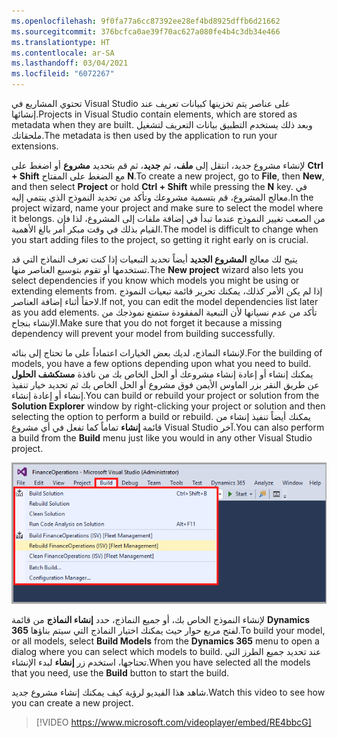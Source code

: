 ```yaml
---
ms.openlocfilehash: 9f0fa77a6cc87392ee28ef4bd8925dffb6d21662
ms.sourcegitcommit: 376bcfca0ae39f70ac627a080fe4b4c3db34e466
ms.translationtype: HT
ms.contentlocale: ar-SA
ms.lasthandoff: 03/04/2021
ms.locfileid: "6072267"
---
```

<span data-ttu-id="4b82b-101">تحتوي المشاريع في Visual Studio على عناصر يتم تخزينها كبيانات تعريف عند إنشائها.</span><span class="sxs-lookup"><span data-stu-id="4b82b-101">Projects in Visual Studio contain elements, which are stored as metadata when they are built.</span></span> <span data-ttu-id="4b82b-102">وبعد ذلك يستخدم التطبيق بيانات التعريف لتشغيل ملحقاتك.</span><span class="sxs-lookup"><span data-stu-id="4b82b-102">The metadata is then used by the application to run your extensions.</span></span> 

<span data-ttu-id="4b82b-103">لإنشاء مشروع جديد، انتقل إلى **ملف**، ثم **جديد**، ثم قم بتحديد **مشروع** أو اضغط على **Ctrl + Shift** مع الضغط على المفتاح **N**.</span><span class="sxs-lookup"><span data-stu-id="4b82b-103">To create a new project, go to **File**, then **New**, and then select **Project** or hold **Ctrl + Shift** while pressing the **N** key.</span></span> <span data-ttu-id="4b82b-104">في معالج المشروع، قم بتسمية مشروعك وتأكد من تحديد النموذج الذي ينتمي إليه.</span><span class="sxs-lookup"><span data-stu-id="4b82b-104">In the project wizard, name your project and make sure to select the model where it belongs.</span></span> <span data-ttu-id="4b82b-105">من الصعب تغيير النموذج عندما تبدأ في إضافة ملفات إلى المشروع، لذا فإن القيام بذلك في وقت مبكر أمر بالغ الأهمية.</span><span class="sxs-lookup"><span data-stu-id="4b82b-105">The model is difficult to change when you start adding files to the project, so getting it right early on is crucial.</span></span>

<span data-ttu-id="4b82b-106">يتيح لك معالج **المشروع الجديد** أيضاً تحديد التبعيات إذا كنت تعرف النماذج التي قد تستخدمها أو تقوم بتوسيع العناصر منها.</span><span class="sxs-lookup"><span data-stu-id="4b82b-106">The **New project** wizard also lets you select dependencies if you know which models you might be using or extending elements from.</span></span> <span data-ttu-id="4b82b-107">إذا لم يكن الأمر كذلك، يمكنك تحرير قائمة تبعيات النموذج لاحقاً أثناء إضافة العناصر.</span><span class="sxs-lookup"><span data-stu-id="4b82b-107">If not, you can edit the model dependencies list later as you add elements.</span></span> <span data-ttu-id="4b82b-108">تأكد من عدم نسيانها لأن التبعية المفقودة ستمنع نموذجك من الإنشاء بنجاح.</span><span class="sxs-lookup"><span data-stu-id="4b82b-108">Make sure that you do not forget it because a missing dependency will prevent your model from building successfully.</span></span>

<span data-ttu-id="4b82b-109">لإنشاء النماذج، لديك بعض الخيارات اعتماداً على ما تحتاج إلى بنائه.</span><span class="sxs-lookup"><span data-stu-id="4b82b-109">For the building of models, you have a few options depending upon what you need to build.</span></span> <span data-ttu-id="4b82b-110">يمكنك إنشاء أو إعادة إنشاء مشروعك أو الحل الخاص بك من نافذة **مستكشف الحلول** عن طريق النقر بزر الماوس الأيمن فوق مشروع أو الحل الخاص بك ثم تحديد خيار تنفيذ إنشاء أو إعادة إنشاء.</span><span class="sxs-lookup"><span data-stu-id="4b82b-110">You can build or rebuild your project or solution from the **Solution Explorer** window by right-clicking your project or solution and then selecting the option to perform a build or rebuild.</span></span> <span data-ttu-id="4b82b-111">يمكنك أيضاً تنفيذ إنشاء من قائمة **إنشاء** تماماً كما تفعل في أي مشروع Visual Studio آخر.</span><span class="sxs-lookup"><span data-stu-id="4b82b-111">You can also perform a build from the **Build** menu just like you would in any other Visual Studio project.</span></span>

![لقطة شاشة لقائمة إنشاء Visual Studio.](../media/build.png)


<span data-ttu-id="4b82b-113">لإنشاء النموذج الخاص بك، أو جميع النماذج، حدد **إنشاء النماذج** من قائمة **Dynamics 365** لفتح مربع حوار حيث يمكنك اختيار النماذج التي سيتم بناؤها.</span><span class="sxs-lookup"><span data-stu-id="4b82b-113">To build your model, or all models, select **Build Models** from the **Dynamics 365** menu to open a dialog where you can select which models to build.</span></span> <span data-ttu-id="4b82b-114">عند تحديد جميع الطرز التي تحتاجها، استخدم زر **إنشاء** لبدء الإنشاء.</span><span class="sxs-lookup"><span data-stu-id="4b82b-114">When you have selected all the models that you need, use the **Build** button to start the build.</span></span>

<span data-ttu-id="4b82b-115">شاهد هذا الفيديو لرؤية كيف يمكنك إنشاء مشروع جديد.</span><span class="sxs-lookup"><span data-stu-id="4b82b-115">Watch this video to see how you can create a new project.</span></span> 

 > [!VIDEO https://www.microsoft.com/videoplayer/embed/RE4bbcG]
